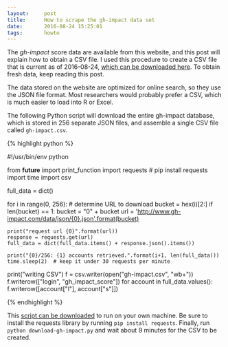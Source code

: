 ```yaml
---
layout:     post
title:      How to scrape the gh-impact data set
date:       2016-08-24 15:25:01
tags:       howto
---
```


The *gh-impact* score data are available from this website, and this post will explain how to obtain a CSV file.  I used this procedure to create a CSV file that is current as of 2016-08-24, [which can be downloaded here](/media/gh-impact-2016-08-24.csv.gz).  To obtain fresh data, keep reading this post.

The data stored on the website are optimized for online search, so they use the JSON file format.  Most researchers would probably prefer a CSV, which is much easier to load into R or Excel.

The following Python script will download the entire gh-impact database, which is stored in 256 separate JSON files, and assemble a single CSV file called `gh-impact.csv`.

{% highlight python %}

#!/usr/bin/env python

from __future__ import print_function
import requests  # pip install requests
import time
import csv

full_data = dict()

for i in range(0, 256):
    # determine URL to download
    bucket = hex(i)[2:]
    if len(bucket) == 1:
        bucket = "0" + bucket
    url = 'http://www.gh-impact.com/data/json/{0}.json'.format(bucket)

    print("request url {0}".format(url))
    response = requests.get(url)
    full_data = dict(full_data.items() + response.json().items())

    print("{0}/256: {1} accounts retrieved.".format(i+1, len(full_data)))
    time.sleep(2)  # keep it under 30 requests per minute

print("writing CSV")
f = csv.writer(open("gh-impact.csv", "wb+"))
f.writerow(["login", "gh_impact_score"])
for account in full_data.values():
    f.writerow([account["l"], account["s"]])

{% endhighlight %}

This [script can be downloaded](/media/download-gh-impact.py) to run on your own machine.  Be sure to install the requests library by running `pip install requests`.  Finally, run `python download-gh-impact.py` and wait about 9 minutes for the CSV to be created.
